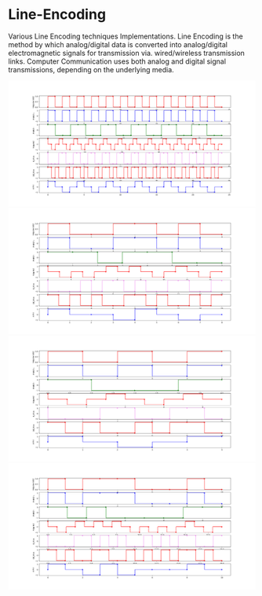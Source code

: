 # Line-Encoding
Various Line Encoding techniques Implementations. Line Encoding is the method by which analog/digital data is converted into analog/digital electromagnetic signals for transmission via. wired/wireless transmission links. Computer Communication uses both analog and digital signal transmissions, depending on the underlying media.

![Image1](LineEncodingOutput24BitsData.png)
![Image2](output1.png)
![Image2](output2.png)
![Image2](output3.png)
